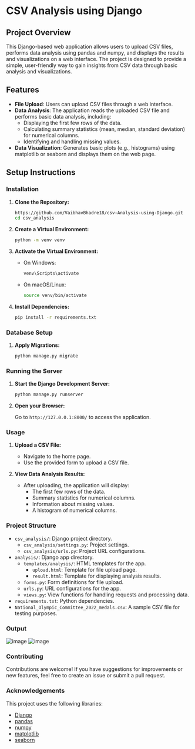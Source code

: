 # CSV Analysis using Django 

## Project Overview

This Django-based web application allows users to upload CSV files, performs data analysis using pandas and numpy, and displays the results and visualizations on a web interface. The project is designed to provide a simple, user-friendly way to gain insights from CSV data through basic analysis and visualizations.

## Features

- **File Upload**: Users can upload CSV files through a web interface.
- **Data Analysis**: The application reads the uploaded CSV file and performs basic data analysis, including:
  - Displaying the first few rows of the data.
  - Calculating summary statistics (mean, median, standard deviation) for numerical columns.
  - Identifying and handling missing values.
- **Data Visualization**: Generates basic plots (e.g., histograms) using matplotlib or seaborn and displays them on the web page.


## Setup Instructions

### Installation

1. **Clone the Repository:**

   ```bash
   https://github.com/VaibhavBhadre18/csv-Analysis-using-Django.git
   cd csv_analysis
   ```

2. **Create a Virtual Environment:**

   ```bash
   python -m venv venv
   ```

3. **Activate the Virtual Environment:**

   - On Windows:

     ```bash
     venv\Scripts\activate
     ```

   - On macOS/Linux:

     ```bash
     source venv/bin/activate
     ```

4. **Install Dependencies:**

   ```bash
   pip install -r requirements.txt
   ```

### Database Setup

1. **Apply Migrations:**

   ```bash
   python manage.py migrate
   ```

### Running the Server

1. **Start the Django Development Server:**

   ```bash
   python manage.py runserver
   ```

2. **Open your Browser:**

   Go to `http://127.0.0.1:8000/` to access the application.

### Usage

1. **Upload a CSV File:**

   - Navigate to the home page.
   - Use the provided form to upload a CSV file.

2. **View Data Analysis Results:**

   - After uploading, the application will display:
     - The first few rows of the data.
     - Summary statistics for numerical columns.
     - Information about missing values.
     - A histogram of numerical columns.

### Project Structure

- `csv_analysis/`: Django project directory.
  - `csv_analysis/settings.py`: Project settings.
  - `csv_analysis/urls.py`: Project URL configurations.
- `analysis/`: Django app directory.
  - `templates/analysis/`: HTML templates for the app.
    - `upload.html`: Template for file upload page.
    - `result.html`: Template for displaying analysis results.
  - `forms.py`: Form definitions for file upload.
  - `urls.py`: URL configurations for the app.
  - `views.py`: View functions for handling requests and processing data.
- `requirements.txt`: Python dependencies.
- `National_Olympic_Committee_2022_medals.csv`: A sample CSV file for testing purposes.

### Output

 ![image](https://github.com/VaibhavBhadre18/csv-Analysis-using-Django/assets/168511366/376436c9-b9b9-45e8-9c59-f20c59852318)
 ![image](https://github.com/VaibhavBhadre18/csv-Analysis-using-Django/assets/168511366/ab2596e9-3edb-4d47-bbd4-6bea7c6df87a)
 

### Contributing

Contributions are welcome! If you have suggestions for improvements or new features, feel free to create an issue or submit a pull request.


### Acknowledgements

This project uses the following libraries:

- [Django](https://www.djangoproject.com/)
- [pandas](https://pandas.pydata.org/)
- [numpy](https://numpy.org/)
- [matplotlib](https://matplotlib.org/)
- [seaborn](https://seaborn.pydata.org/)
```
